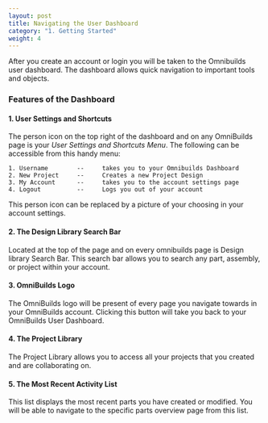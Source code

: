 ```yaml
---
layout: post
title: Navigating the User Dashboard
category: "1. Getting Started"
weight: 4
---
```


After you create an account or login you will be taken to the Omnibuilds user dashboard. The dashboard allows quick navigation to important tools and objects.


### **Features of the Dashboard** ###

#### **1. User Settings and Shortcuts** ####

The person icon on the top right of the dashboard and on any OmniBuilds page is your *User Settings and 
Shortcuts Menu*. The following can be accessible from this handy menu:
	
	1. Username        --     takes you to your Omnibuilds Dashboard
	2. New Project     --     Creates a new Project Design
	3. My Account      --     takes you to the account settings page
	4. Logout          --     Logs you out of your account

This person icon can be replaced by a picture of your choosing in your account settings.


#### **2. The Design Library Search Bar** ####

Located at the top of the page and on every omnibuilds page is Design library Search Bar. This search bar allows you to search any part, assembly, or project within your account.


#### **3. OmniBuilds Logo** ####		

The OmniBuilds logo will be present of every page you navigate towards in your OmniBuilds account. Clicking this button will take you back to your OmniBuilds User Dashboard.


#### **4. The Project Library** ####

The Project Library allows you to access all your projects that you created and are collaborating on.


#### **5. The Most Recent Activity List** ####

This list displays the most recent parts you have created or modified. You will be able to navigate to the specific parts overview page from this list.





<!---#### Next Steps ####

[Creating Your First Design Project]{../}
Components of a Design
--->

